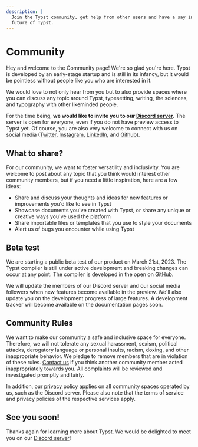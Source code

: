 ```yaml
---
description: |
  Join the Typst community, get help from other users and have a say in the
  future of Typst.
---
```


# Community
Hey and welcome to the Community page! We're so glad you're here. Typst is
developed by an early-stage startup and is still in its infancy, but it
would be pointless without people like you who are interested in it.

We would love to not only hear from you but to also provide spaces where you can
discuss any topic around Typst, typesetting, writing, the sciences, and
typography with other likeminded people.

For the time being, **we would like to invite you to our [Discord
server](https://discord.gg/2uDybryKPe).** The server is open for everyone, even
if you do not have preview access to Typst yet. Of course, you are also very
welcome to connect with us on social media
([Twitter](https://twitter.com/typstapp/),
[Instagram](https://instagram.com/typstapp/),
[LinkedIn](https://linkedin.com/company/typst), and
[Github](https://github.com/typst)).

## What to share?
For our community, we want to foster versatility and inclusivity.
You are welcome to post about any topic that you think would interest other
community members, but if you need a little inspiration, here are a few ideas:

- Share and discuss your thoughts and ideas for new features or improvements
  you'd like to see in Typst
- Showcase documents you've created with Typst, or share any unique or creative
  ways you've used the platform
- Share importable files or templates that you use to style your documents
- Alert us of bugs you encounter while using Typst

## Beta test
We are starting a public beta test of our product on March 21st, 2023.
The Typst compiler is still under active development and breaking changes can
occur at any point. The compiler is developed in the open on
[GitHub](https://github.com/typst/typst).

We will update the members of our Discord server and our social media followers
when new features become available in the preview. We'll also update you on the
development progress of large features. A development tracker will become
available on the documentation pages soon.

## Community Rules
We want to make our community a safe and inclusive space for everyone.
Therefore, we will not tolerate any sexual harassment, sexism, political
attacks, derogatory language or personal insults, racism, doxing, and other
inappropriate behavior. We pledge to remove members that are in violation of
these rules. [Contact us](https://typst.app/contact/) if you think another
community member acted inappropriately towards you. All complaints will be
reviewed and investigated promptly and fairly.

In addition, our [privacy policy](https://typst.app/privacy/) applies on all
community spaces operated by us, such as the Discord server. Please also note
that the terms of service and privacy policies of the respective services apply.

## See you soon!
Thanks again for learning more about Typst. We would be delighted to meet you on
our [Discord server](https://discord.gg/2uDybryKPe)!
